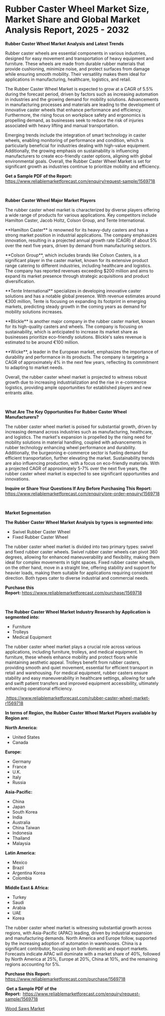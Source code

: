 <p><h1>Rubber Caster Wheel Market Size, Market Share and Global Market Analysis Report, 2025 - 2032</h1></p><p><strong>Rubber Caster Wheel Market Analysis and Latest Trends</strong></p>
<p><p>Rubber caster wheels are essential components in various industries, designed for easy movement and transportation of heavy equipment and furniture. These wheels are made from durable rubber materials that provide cushioning, minimize noise, and protect surfaces from damage while ensuring smooth mobility. Their versatility makes them ideal for applications in manufacturing, healthcare, logistics, and retail.</p><p>The Rubber Caster Wheel Market is expected to grow at a CAGR of 5.5% during the forecast period, driven by factors such as increasing automation in industries and the growing demand for mobility solutions. Advancements in manufacturing processes and materials are leading to the development of innovative caster wheels that enhance performance and efficiency. Furthermore, the rising focus on workplace safety and ergonomics is propelling demand, as businesses seek to reduce the risk of injuries associated with heavy lifting and manual transportation.</p><p>Emerging trends include the integration of smart technology in caster wheels, enabling monitoring of performance and condition, which is particularly beneficial for industries dealing with high-value equipment. Additionally, the growing emphasis on sustainability is influencing manufacturers to create eco-friendly caster options, aligning with global environmental goals. Overall, the Rubber Caster Wheel Market is set for significant growth as industries continue to prioritize mobility and efficiency.</p></p>
<p><strong>Get a Sample PDF of the Report:&nbsp;</strong> <a href="https://www.reliablemarketforecast.com/enquiry/request-sample/1569718?utm_campaign=2320&utm_medium=2&utm_source=Github&utm_content=ia&utm_term=25032025&utm_id=rubber-caster-wheel">https://www.reliablemarketforecast.com/enquiry/request-sample/1569718</a></p>
<p>&nbsp;</p>
<p><strong>Rubber Caster Wheel Major Market Players</strong></p>
<p><p>The rubber caster wheel market is characterized by diverse players offering a wide range of products for various applications. Key competitors include Hamilton Caster, Jacob Holtz, Colson Group, and Tente International.</p><p>**Hamilton Caster** is renowned for its heavy-duty casters and has a strong market position in industrial applications. The company emphasizes innovation, resulting in a projected annual growth rate (CAGR) of about 5% over the next five years, driven by demand from manufacturing sectors.</p><p>**Colson Group**, which includes brands like Colson Casters, is a significant player in the caster market, known for its extensive product range catering to different industries, including healthcare and logistics. The company has reported revenues exceeding $200 million and aims to expand its market presence through strategic acquisitions and product diversification.</p><p>**Tente International** specializes in developing innovative caster solutions and has a notable global presence. With revenue estimates around €300 million, Tente is focusing on expanding its footprint in emerging markets, predicting steady growth in the coming years as demand for mobility solutions increases.</p><p>**Blickle** is another major company in the rubber caster market, known for its high-quality casters and wheels. The company is focusing on sustainability, which is anticipated to increase its market share as businesses prioritize eco-friendly solutions. Blickle's sales revenue is estimated to be around €100 million.</p><p>**Wicke**, a leader in the European market, emphasizes the importance of durability and performance in its products. The company is targeting a CAGR of approximately 4% in the next few years, reflecting its commitment to adapting to market needs.</p><p>Overall, the rubber caster wheel market is projected to witness robust growth due to increasing industrialization and the rise in e-commerce logistics, providing ample opportunities for established players and new entrants alike.</p></p>
<p>&nbsp;</p>
<p><strong>What Are The Key Opportunities For Rubber Caster Wheel Manufacturers?</strong></p>
<p><p>The rubber caster wheel market is poised for substantial growth, driven by increasing demand across industries such as manufacturing, healthcare, and logistics. The market's expansion is propelled by the rising need for mobility solutions in material handling, coupled with advancements in rubber technology enhancing wheel performance and durability. Additionally, the burgeoning e-commerce sector is fueling demand for efficient transportation, further elevating the market. Sustainability trends are also influencing production, with a focus on eco-friendly materials. With a projected CAGR of approximately 5-7% over the next five years, the rubber caster wheel market is expected to see significant opportunities and innovations.</p></p>
<p><strong>Inquire or Share Your Questions If Any Before Purchasing This Report:</strong> <a href="https://www.reliablemarketforecast.com/enquiry/pre-order-enquiry/1569718?utm_campaign=2320&utm_medium=2&utm_source=Github&utm_content=ia&utm_term=25032025&utm_id=rubber-caster-wheel">https://www.reliablemarketforecast.com/enquiry/pre-order-enquiry/1569718</a></p>
<p>&nbsp;</p>
<p><strong>Market Segmentation</strong></p>
<p><strong>The Rubber Caster Wheel Market Analysis by types is segmented into:</strong></p>
<p><ul><li>Swivel Rubber Caster Wheel</li><li>Fixed Rubber Caster Wheel</li></ul></p>
<p><p>The rubber caster wheel market is divided into two primary types: swivel and fixed rubber caster wheels. Swivel rubber caster wheels can pivot 360 degrees, allowing for enhanced maneuverability and flexibility, making them ideal for complex movements in tight spaces. Fixed rubber caster wheels, on the other hand, move in a straight line, offering stability and support for heavier loads, making them suitable for applications requiring consistent direction. Both types cater to diverse industrial and commercial needs.</p></p>
<p><strong>Purchase this Report:&nbsp;</strong><a href="https://www.reliablemarketforecast.com/purchase/1569718?utm_campaign=2320&utm_medium=2&utm_source=Github&utm_content=ia&utm_term=25032025&utm_id=rubber-caster-wheel">https://www.reliablemarketforecast.com/purchase/1569718</a></p>
<p>&nbsp;</p>
<p><strong>The Rubber Caster Wheel Market Industry Research by Application is segmented into:</strong></p>
<p><ul><li>Furniture</li><li>Trolleys</li><li>Medical Equipment</li></ul></p>
<p><p>The rubber caster wheel market plays a crucial role across various applications, including furniture, trolleys, and medical equipment. In furniture, these wheels enhance mobility and protect floors while maintaining aesthetic appeal. Trolleys benefit from rubber casters, providing smooth and quiet movement, essential for efficient transport in retail and warehousing. For medical equipment, rubber casters ensure stability and easy maneuverability in healthcare settings, allowing for safe and swift patient transfers and improved equipment accessibility, ultimately enhancing operational efficiency.</p></p>
<p><a href="https://www.reliablemarketforecast.com/rubber-caster-wheel-market-r1569718?utm_campaign=2320&utm_medium=2&utm_source=Github&utm_content=ia&utm_term=25032025&utm_id=rubber-caster-wheel">&nbsp;https://www.reliablemarketforecast.com/rubber-caster-wheel-market-r1569718</a></p>
<p><strong>In terms of Region, the Rubber Caster Wheel Market Players available by Region are:</strong></p>
<p>
    <p> <strong> North America: </strong>
        <ul>
            <li>United States</li>
            <li>Canada</li>
        </ul>
        </p> 
    <p> <strong> Europe: </strong>
        <ul>
            <li>Germany</li>
            <li>France</li>
            <li>U.K.</li>
            <li>Italy</li>
            <li>Russia</li>
        </ul>
        </p> 
    <p> <strong> Asia-Pacific: </strong>
        <ul>
            <li>China</li>
            <li>Japan</li>
            <li>South Korea</li>
            <li>India</li>
            <li>Australia</li>
            <li>China Taiwan</li>
            <li>Indonesia</li>
            <li>Thailand</li>
            <li>Malaysia</li>
        </ul>
        </p> 
    <p> <strong> Latin America: </strong>
        <ul>
            <li>Mexico</li>
            <li>Brazil</li>
            <li>Argentina Korea</li>
            <li>Colombia</li>
        </ul>
        </p> 
    <p> <strong> Middle East & Africa: </strong>
        <ul>
            <li>Turkey</li>
            <li>Saudi</li>
            <li>Arabia</li>
            <li>UAE</li>
            <li>Korea</li>
        </ul>
    </p>
    </p>
<p><p>The rubber caster wheel market is witnessing substantial growth across regions, with Asia-Pacific (APAC) leading, driven by industrial expansion and manufacturing demands. North America and Europe follow, supported by the increasing adoption of automation in warehouses. China is a significant contributor, focusing on both domestic and export markets. Forecasts indicate APAC will dominate with a market share of 40%, followed by North America at 25%, Europe at 20%, China at 10%, and the remaining regions accounting for 5%.</p></p>
<p><strong>Purchase this Report: </strong><a href="https://www.reliablemarketforecast.com/purchase/1569718?utm_campaign=2320&utm_medium=2&utm_source=Github&utm_content=ia&utm_term=25032025&utm_id=rubber-caster-wheel">https://www.reliablemarketforecast.com/purchase/1569718</a></p>
<p>&nbsp;<strong>Get a Sample PDF of the Report:&nbsp;&nbsp;</strong><a href="https://www.reliablemarketforecast.com/enquiry/request-sample/1569718?utm_campaign=2320&utm_medium=2&utm_source=Github&utm_content=ia&utm_term=25032025&utm_id=rubber-caster-wheel">https://www.reliablemarketforecast.com/enquiry/request-sample/1569718</a></p>
<p><strong></strong></p>
<p><p><a href="https://github.com/cheryjhonson/Market-Research-Report-List-1/blob/main/wood-saws-market.md?utm_campaign=2320&utm_medium=2&utm_source=Github&utm_content=ia&utm_term=25032025&utm_id=rubber-caster-wheel">Wood Saws Market</a></p></p>
